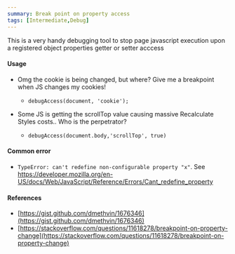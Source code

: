 ```yaml
---
summary: Break point on property access
tags: [Intermediate,Debug]
---
```


This is a very handy debugging tool to stop page javascript execution upon a registered object properties getter or setter acccess



#### Usage
- Omg the cookie is being changed, but where? Give me a breakpoint when JS changes my cookies!
  - `debugAccess(document, 'cookie');`

- Some JS is getting the scrollTop value causing massive Recalculate Styles costs.. Who is the perpetrator?
  - `debugAccess(document.body,'scrollTop', true)`

#### Common error
- `TypeError: can't redefine non-configurable property "x"`. See https://developer.mozilla.org/en-US/docs/Web/JavaScript/Reference/Errors/Cant_redefine_property


#### References
- [https://gist.github.com/dmethvin/1676346](https://gist.github.com/dmethvin/1676346)
- [https://stackoverflow.com/questions/11618278/breakpoint-on-property-change](https://stackoverflow.com/questions/11618278/breakpoint-on-property-change)
  